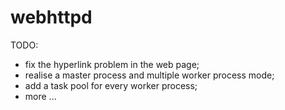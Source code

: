 # webhttpd

TODO:
- fix the hyperlink problem in the web page;
- realise a master process and multiple worker process mode;
- add a task pool for every worker process;
- more ...
